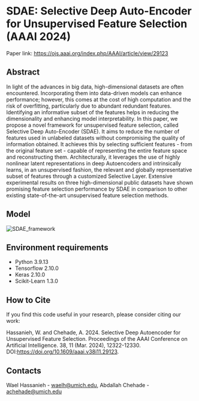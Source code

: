 # SDAE: Selective Deep Auto-Encoder for Unsupervised Feature Selection (AAAI 2024)
Paper link: https://ojs.aaai.org/index.php/AAAI/article/view/29123

## Abstract
In light of the advances in big data, high-dimensional datasets are often encountered. Incorporating them into data-driven models can enhance performance; however, this comes at the cost of high computation and the risk of overfitting, particularly due to abundant redundant features. Identifying an informative subset of the features helps in reducing the dimensionality and enhancing model interpretability. In this paper, we propose a novel framework for unsupervised feature selection, called Selective Deep Auto-Encoder (SDAE). It aims to reduce the number of features used in unlabeled datasets without compromising the quality of information obtained. It achieves this by selecting sufficient features - from the original feature set - capable of representing the entire feature space and reconstructing them. Architecturally, it leverages the use of highly nonlinear latent representations in deep Autoencoders and intrinsically learns, in an unsupervised fashion, the relevant and globally representative subset of features through a customized Selective Layer. Extensive experimental results on three high-dimensional public datasets have shown promising feature selection performance by SDAE in comparison to other existing state-of-the-art unsupervised feature selection methods.

## Model
![SDAE_framework](images/SDAE_aaai_framework.jpg)


## Environment requirements
* Python 3.9.13
* Tensorflow 2.10.0
* Keras 2.10.0
* Scikit-Learn 1.3.0


## How to Cite
If you find this code useful in your research, please consider citing our work:

Hassanieh, W. and Chehade, A. 2024. Selective Deep Autoencoder for Unsupervised Feature Selection. Proceedings of the AAAI Conference on Artificial Intelligence. 38, 11 (Mar. 2024), 12322-12330. DOI:https://doi.org/10.1609/aaai.v38i11.29123.

## Contacts
Wael Hassanieh - waelh@umich.edu, Abdallah Chehade - achehade@umich.edu
